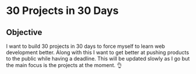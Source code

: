 # 30 Projects in 30 Days

## Objective

I want to build 30 projects in 30 days to force myself to learn web development better. Along with this I want to get better at pushing products to the public while having a deadline. This will be updated slowly as I go but the main focus is the projects at the moment. 👌
